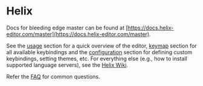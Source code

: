 # Helix

Docs for bleeding edge master can be found at [https://docs.helix-editor.com/master](https://docs.helix-editor.com/master).

See the [usage] section for a quick overview of the editor, [keymap] section for all available keybindings and the [configuration] section for defining custom keybindings, setting themes, etc.
For everything else (e.g., how to install supported language servers), see the [Helix Wiki].

Refer the [FAQ] for common questions.

[FAQ]: https://github.com/helix-editor/helix/wiki/FAQ
[usage]: ./usage.md
[keymap]: ./keymap.md
[configuration]: ./configuration.md
[Helix Wiki]: https://github.com/helix-editor/helix/wiki